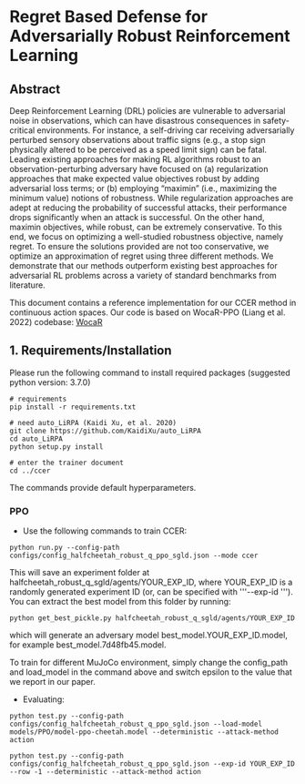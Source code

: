 # Regret Based Defense for Adversarially Robust Reinforcement Learning



## Abstract

Deep Reinforcement Learning (DRL) policies are vulnerable to adversarial noise in observations, which can have disastrous consequences in safety-critical environments. For instance, a self-driving car receiving adversarially perturbed sensory observations about traffic signs (e.g., a stop sign physically altered to be perceived as a speed limit sign) can be fatal. Leading existing approaches for making RL algorithms robust to an observation-perturbing adversary have focused on (a) regularization approaches that make expected value objectives robust by adding adversarial loss terms; or (b) employing “maximin” (i.e., maximizing the minimum value) notions of robustness. While regularization approaches are adept at reducing the probability of successful attacks, their performance drops significantly when an attack is successful. On the other hand, maximin objectives, while robust, can be extremely conservative. To this end, we focus on optimizing a well-studied robustness objective, namely regret. To ensure the solutions provided are not too conservative, we optimize an approximation of regret using three different methods. We demonstrate that our methods outperform existing best approaches for adversarial RL problems across a variety of standard benchmarks from literature.



This document contains a reference implementation for our CCER method in continuous action spaces. Our code is based on WocaR-PPO (Liang et al. 2022) codebase: [WocaR](https://github.com/umd-huang-lab/WocaR-RL/)


## 1. Requirements/Installation

Please run the following command to install required packages (suggested python version: 3.7.0)

```
# requirements
pip install -r requirements.txt

# need auto_LiRPA (Kaidi Xu, et al. 2020)
git clone https://github.com/KaidiXu/auto_LiRPA
cd auto_LiRPA
python setup.py install

# enter the trainer document
cd ../ccer
```

The commands provide default hyperparameters.

### PPO
- Use the following commands to train CCER:

```
python run.py --config-path configs/config_halfcheetah_robust_q_ppo_sgld.json --mode ccer
```

This will save an experiment folder at halfcheetah_robust_q_sgld/agents/YOUR_EXP_ID, where YOUR_EXP_ID is a randomly generated experiment ID (or, can be specified with '''--exp-id <id>'''). You can extract the best model from this folder by running:

```
python get_best_pickle.py halfcheetah_robust_q_sgld/agents/YOUR_EXP_ID
```
which will generate an adversary model best_model.YOUR_EXP_ID.model, for example best_model.7d48fb45.model.

To train for different MuJoCo environment, simply change the config_path and load_model in the command above and switch epsilon to the value that we report in our paper. 

- Evaluating:

```
python test.py --config-path configs/config_halfcheetah_robust_q_ppo_sgld.json --load-model models/PPO/model-ppo-cheetah.model --deterministic --attack-method action 
```
```
python test.py --config-path configs/config_halfcheetah_robust_q_ppo_sgld.json --exp-id YOUR_EXP_ID --row -1 --deterministic --attack-method action 
```

